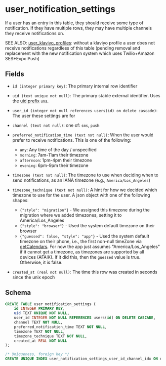 # user_notification_settings

If a user has an entry in this table, they should receive some type of
notification. If they have multiple rows, they may have multiple channels
they receive notifications on.

SEE ALSO: [user_klaviyo_profiles](./user_klaviyo_profiles.md): without a
klaviyo profile a user does not receive notifications regardless of
this table (pending removal and replacement with the new notification
system which uses Twilio+Amazon SES+Expo Push)

## Fields

- `id (integer primary key)`: The primary internal row identifier
- `uid (text unique not null)`: The primary stable external identifier.
  Uses the [uid prefix](../uid_prefixes.md) `uns`.
- `user_id (integer not null references users(id) on delete cascade)`:
  The user these settings are for
- `channel (text not null)`: one of: `sms`, `push`
- `preferred_notification_time (text not null)`: When the user would
  prefer to receive notifications. This is one of the following:
  - `any`: Any time of the day / unspecified
  - `morning`: 7am-11am their timezone
  - `afternoon`: 1pm-4pm their timezone
  - `evening`: 6pm-9pm their timezone
- `timezone (text not null)`: The timezone to use when deciding when to
  send notifications, as an IANA timezone (e.g., `America/Los_Angeles`)
- `timezone_technique (text not null)`: A hint for how we decided which
  timezone to use for the user. A json object with one of the following
  shapes:

  - `{"style": "migration"}` - We assigned this timezone during the migration
    where we added timezones, setting it to America/Los_Angeles
  - `{"style": "browser"}` - Used the system default timezone on their browser
  - `{"guessed": false, "style": "app"}` - Used the system default timezone on
    their phone, i.e., the first non-null timeZone via
    [getCalendars](https://docs.expo.dev/versions/latest/sdk/localization/#localizationgetcalendars).
    For now the app just assumes "America/Los_Angeles" if it cannot get a timezone,
    as timezones are supported by all devices (AFAIK). If it did this, then the
    `guessed` value is true. Otherwise, it is false.

- `created_at (real not null)`: The time this row was created in
  seconds since the unix epoch

## Schema

```sql
CREATE TABLE user_notification_settings (
    id INTEGER PRIMARY KEY,
    uid TEXT UNIQUE NOT NULL,
    user_id INTEGER NOT NULL REFERENCES users(id) ON DELETE CASCADE,
    channel TEXT NOT NULL,
    preferred_notification_time TEXT NOT NULL,
    timezone TEXT NOT NULL,
    timezone_technique TEXT NOT NULL,
    created_at REAL NOT NULL
);

/* Uniqueness, foreign key */
CREATE UNIQUE INDEX user_notification_settings_user_id_channel_idx ON user_notification_settings(user_id, channel);
```
